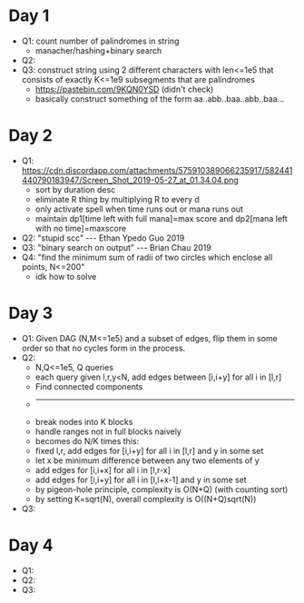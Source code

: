 # Day 1
  * Q1: count number of palindromes in string
    * manacher/hashing+binary search
  * Q2:
  * Q3: construct string using 2 different characters with len<=1e5 that consists of exactly K<=1e9 subsegments that are palindromes
    * https://pastebin.com/9KQN0YSD (didn't check)
    * basically construct something of the form aa..abb..baa..abb..baa...
# Day 2
  * Q1: https://cdn.discordapp.com/attachments/575910389066235917/582441440790183947/Screen_Shot_2019-05-27_at_01.34.04.png
    * sort by duration desc
    * eliminate R thing by multiplying R to every d
    * only activate spell when time runs out or mana runs out
    * maintain dp1[time left with full mana]=max score and dp2[mana left with no time]=maxscore
  * Q2: "stupid scc" --- Ethan Ypedo Guo 2019
  * Q3: "binary search on output" --- Brian Chau 2019
  * Q4: "find the minimum sum of radii of two circles which enclose all points, N<=200"
    * idk how to solve
# Day 3
  * Q1: Given DAG (N,M<=1e5) and a subset of edges, flip them in some order so that no cycles form in the process.
  * Q2:
    * N,Q<=1e5, Q queries
    * each query given l,r,y<N, add edges between [i,i+y] for all i in [l,r]
    * Find connected components
    * -----------------------
    * break nodes into K blocks
    * handle ranges not in full blocks naively
    * becomes do N/K times this:
    * fixed l,r, add edges for [i,i+y] for all i in [l,r] and y in some set
    * let x be minimum difference between any two elements of y
    * add edges for [i,i+x] for all i in [l,r-x]
    * add edges for [i,i+y] for all i in [l,l+x-1] and y in some set
    * by pigeon-hole principle, complexity is O(N+Q) (with counting sort)
    * by setting K=sqrt(N), overall complexity is O((N+Q)sqrt(N))
  * Q3: 
# Day 4
  * Q1:
  * Q2:
  * Q3:
